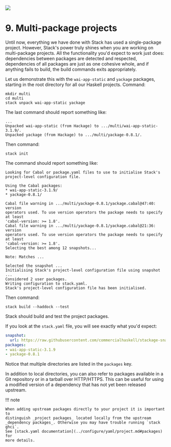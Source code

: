   <div class="hidden-warning"><a href="https://docs.haskellstack.org/"><img src="https://cdn.jsdelivr.net/gh/commercialhaskell/stack/doc/img/hidden-warning.svg"></a></div>

# 9. Multi-package projects

Until now, everything we have done with Stack has used a single-package project.
However, Stack's power truly shines when you are working on multi-package
projects. All the functionality you'd expect to work just does: dependencies
between packages are detected and respected, dependencies of all packages are
just as one cohesive whole, and if anything fails to build, the build commands
exits appropriately.

Let us demonstrate this with the `wai-app-static` and `yackage` packages,
starting in the root directory for all our Haskell projects. Command:

~~~text
mkdir multi
cd multi
stack unpack wai-app-static yackage
~~~

The last command should report something like:

~~~text
...
Unpacked wai-app-static (from Hackage) to .../multi/wai-app-static-3.1.9/.
Unpacked yackage (from Hackage) to .../multi/yackage-0.8.1/.
~~~

Then command:

~~~text
stack init
~~~

The command should report something like:

~~~text
Looking for Cabal or package.yaml files to use to initialise Stack's
project-level configuration file.

Using the Cabal packages:
* wai-app-static-3.1.9/
* yackage-0.8.1/

Cabal file warning in .../multi/yackage-0.8.1/yackage.cabal@47:40: version
operators used. To use version operators the package needs to specify at least
'cabal-version: >= 1.8'.
Cabal file warning in .../multi/yackage-0.8.1/yackage.cabal@21:36: version
operators used. To use version operators the package needs to specify at least
'cabal-version: >= 1.8'.
Selecting the best among 12 snapshots...

Note: Matches ...

Selected the snapshot ...
Initialising Stack's project-level configuration file using snapshot ...
Considered 2 user packages.
Writing configuration to stack.yaml.
Stack's project-level configuration file has been initialised.
~~~

Then command:

~~~text
stack build --haddock --test
~~~

Stack should build and test the project packages.

If you look at the `stack.yaml` file, you will see exactly what you'd expect:

~~~yaml
snapshot:
  url: https://raw.githubusercontent.com/commercialhaskell/stackage-snapshots/master/lts/22/31.yaml
packages:
- wai-app-static-3.1.9
- yackage-0.8.1
~~~

Notice that multiple directories are listed in the `packages` key.

In addition to local directories, you can also refer to packages available in a
Git repository or in a tarball over HTTP/HTTPS. This can be useful for using a
modified version of a dependency that has not yet been released upstream.

!!! note

    When adding upstream packages directly to your project it is important to
    distinguish _project packages_ located locally from the upstream
    _dependency packages_. Otherwise you may have trouble running `stack ghci`.
    See [stack.yaml documentation](../configure/yaml/project.md#packages) for
    more details.

